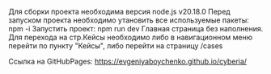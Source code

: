 Для сборки проекта необходима версия node.js v20.18.0
Перед запуском проекта необходимо утановить все используемые пакеты: npm -i
Запустить проект: npm run dev
Главная страница без наполнения. Для перехода на стр.Кейсы необходимо либо в навигационном меню перейти по пункту "Кейсы", либо перейти на страницу /cases

Ссылка на GitHubPages: https://evgeniyaboychenko.github.io/cyberia/

